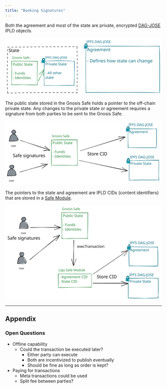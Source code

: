 ```yaml
---
title: "Booking Signatures"
---
```


Both the agreement and most of the state are private, encrypted [DAG-JOSE](https://ipld.io/specs/codecs/dag-jose/spec/) IPLD objects.

![Booking and Agreement State IPFS.excalidraw](../drawings/Booking%20and%20Agreement%20State%20IPFS.excalidraw.svg)

The public state stored in the Gnosis Safe holds a pointer to the off-chain private state. Any changes to the private state or agreement requires a signature from both parties to be sent to the Gnosis Safe.

![Gnosis Safe IPFS Agreements.excalidraw](../drawings/Gnosis%20Safe%20IPFS%20Agreements.excalidraw.svg)

The pointers to the state and agreement are IPLD CIDs (content identifiers) that are stored in a [Safe Module](https://docs.gnosis-safe.io/contracts/modules-1).

![Booking Signature Module.excalidraw](../drawings/Booking%20Signature%20Module.excalidraw.svg)

---
## Appendix
### Open Questions
- Offline capability
	- Could the transaction be executed later?
		- Either party can execute
		- Both are incentivized to publish eventually
		- Should be fine as long as order is kept?
- Paying for transactions
	- Meta transactions could be used
	- Split fee between parties?